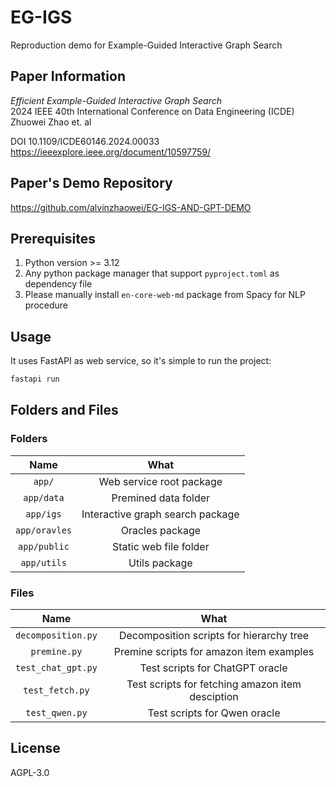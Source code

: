 # EG-IGS

Reproduction demo for Example-Guided Interactive Graph Search

## Paper Information

_Efficient Example-Guided Interactive Graph Search_  
2024 IEEE 40th International Conference on Data Engineering (ICDE)  
Zhuowei Zhao et. al

DOI 10.1109/ICDE60146.2024.00033  
<https://ieeexplore.ieee.org/document/10597759/>

## Paper's Demo Repository

<https://github.com/alvinzhaowei/EG-IGS-AND-GPT-DEMO>

## Prerequisites

1. Python version >= 3.12
2. Any python package manager that support `pyproject.toml` as dependency file
3. Please manually install `en-core-web-md` package from Spacy for NLP procedure

## Usage

It uses FastAPI as web service, so it's simple to run the project:

```bash
fastapi run
```

## Folders and Files

### Folders

|     Name      |               What               |
| :-----------: | :------------------------------: |
|    `app/`     |     Web service root package     |
|  `app/data`   |       Premined data folder       |
|   `app/igs`   | Interactive graph search package |
| `app/oravles` |         Oracles package          |
| `app/public`  |      Static web file folder      |
|  `app/utils`  |          Utils package           |

### Files

|        Name        |                       What                       |
| :----------------: | :----------------------------------------------: |
| `decomposition.py` |     Decomposition scripts for hierarchy tree     |
|    `premine.py`    |     Premine scripts for amazon item examples     |
| `test_chat_gpt.py` |         Test scripts for ChatGPT oracle          |
|  `test_fetch.py`   | Test scripts for fetching amazon item desciption |
|   `test_qwen.py`   |           Test scripts for Qwen oracle           |

## License

AGPL-3.0
